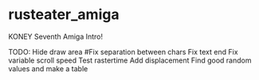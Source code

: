 # rusteater_amiga
KONEY Seventh Amiga Intro!

TODO:
Hide draw area
#Fix separation between chars
Fix text end
Fix variable scroll speed
Test rastertime
Add displacement
Find good random values and make a table